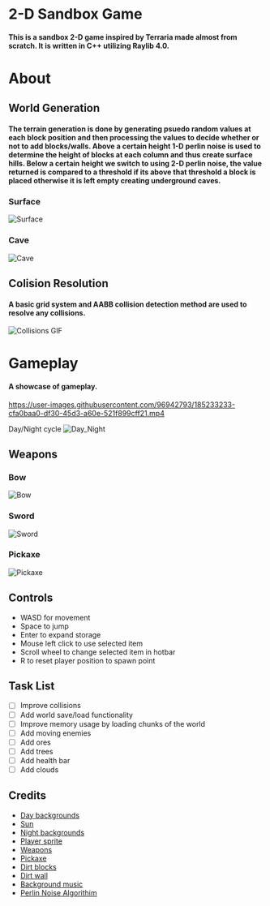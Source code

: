 # 2-D Sandbox Game
#### This is a sandbox 2-D game inspired by Terraria made almost from scratch. It is written in C++ utilizing Raylib 4.0.

# About
## World Generation
#### The terrain generation is done by generating psuedo random values at each block position and then processing the values to decide whether or not to add blocks/walls. Above a certain height 1-D perlin noise is used to determine the height of blocks at each column and thus create surface hills. Below a certain height we switch to using 2-D perlin noise, the value returned is compared to a threshold if its above that threshold a block is placed otherwise it is left empty creating underground caves.

### Surface
![Surface](https://user-images.githubusercontent.com/96942793/185235032-0e3fac5a-4d5e-45ec-80fd-7a69baa15714.png)


### Cave
![Cave](https://user-images.githubusercontent.com/96942793/185235008-51c5a391-4d3a-4d05-9460-558dccd8dc54.png)



## Colision Resolution
#### A basic grid system and AABB collision detection method are used to resolve any collisions. 
![Collisions GIF](https://github.com/AbdulrahmanEl-Bedewy/Terraria_RipOff/blob/b534d088d7aa32587ee02e0116a0b92d0e9ce9a4/ScreenShots/Collision.gif)


# Gameplay
#### A showcase of gameplay.
https://user-images.githubusercontent.com/96942793/185233233-cfa0baa0-df30-45d3-a60e-521f899cff21.mp4



Day/Night cycle
![Day_Night](https://user-images.githubusercontent.com/96942793/185234237-a6e7502b-03fb-45cb-b775-4adae2ecff3c.gif)


## Weapons
### Bow

![Bow](https://user-images.githubusercontent.com/96942793/185234177-809938be-19ed-4d5b-928b-8b4fbc0cfb0f.gif)


### Sword

![Sword](https://user-images.githubusercontent.com/96942793/185234218-08d04ff6-ab68-4b56-ab7c-76a827284a17.gif)

### Pickaxe
![Pickaxe](https://github.com/AbdulrahmanEl-Bedewy/Terraria_RipOff/blob/3c3b46948753e26970af324116e79a6dacb231c1/ScreenShots/Pickaxe.gif)

## Controls
- WASD for movement
- Space to jump
- Enter to expand storage
- Mouse left click to use selected item
- Scroll wheel to change selected item in hotbar
- R to reset player position to spawn point

## Task List
- [ ] Improve collisions 
- [ ] Add world save/load functionality
- [ ] Improve memory usage by loading chunks of the world
- [ ] Add moving enemies
- [ ] Add ores
- [ ] Add trees
- [ ] Add health bar
- [ ] Add clouds
 ## Credits
 - [Day backgrounds](https://szadiart.itch.io/bakcground-hill)
 - [Sun](https://www.freeiconspng.com/img/48190)
 - [Night backgrounds](https://nyknck.itch.io/background-set-pixel-assets)
 - [Player sprite](https://opengameart.org/content/fantasy-character-npc-sprites)
 - [Weapons](https://opengameart.org/content/lpc-medieval-fantasy-character-sprites)
 - [Pickaxe](https://opengameart.org/content/tool-icons)
 - [Dirt blocks](https://mamanezakon.itch.io/forest-tileset)
 - [Dirt wall](https://opengameart.org/content/lpc-dirt-wall-sidescroller)
 - [Background music](https://opengameart.org/content/outdoor-environment-music)
 - [Perlin Noise Algorithim](https://github.com/SRombauts/SimplexNoise)
